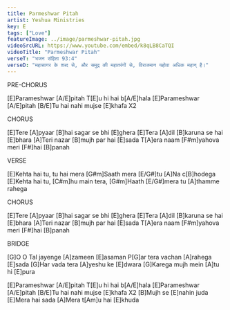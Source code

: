 ```yaml
---
title: Parmeshwar Pitah
artist: Yeshua Ministries
key: E
tags: ["Love"]
featureImage: ../image/parmeshwar-pitah.jpg
videoSrcURL: https://www.youtube.com/embed/k8qLB8CaTQI
videoTitle: "Parmeshwar Pitah"
verseT: "भजन संहिता 93:4"
verseD: "महासागर के शब्द से, और समुद्र की महातरंगों से, विराजमान यहोवा अधिक महान् है।"
---
```


PRE-CHORUS

[E]Parameshwar [A/E]pitah 
T[E]u hi hai b[A/E]hala
[E]Parameshwar [A/E]pitah
[B/E]Tu hai nahi mujse [E]khafa   X2


CHORUS

[E]Tere [A]pyaar [B]hai sagar se bhi [E]ghera
[E]Tera [A]dil [B]karuna se hai [E]bhara
[A]Teri nazar [B]mujh par hai [E]sada
T[A]era naam [F#m]yahova meri [F#]hai [B]panah


VERSE

[E]Kehta hai tu, tu hai mera
[G#m]Saath mera [E/G#]tu [A]Na c[B]hodega
[E]Kehta hai tu, [C#m]hu main tera,
[G#m]Haath [E/G#]mera tu [A]thamme rahega


CHORUS

[E]Tere [A]pyaar [B]hai sagar se bhi [E]ghera
[E]Tera [A]dil [B]karuna se hai [E]bhara
[A]Teri nazar [B]mujh par hai [E]sada
T[A]era naam [F#m]yahova meri [F#]hai [B]panah

BRIDGE

[G]O O Tal jayenge [A]zameen [E]asaman
P[G]ar tera vachan [A]rahega [E]sada
[G]Har vada tera [A]yeshu ke [E]dwara 
[G]Karega mujh mein [A]tu hi [E]pura

[E]Parameshwar [A/E]pitah 
T[E]u hi hai b[A/E]hala
[E]Parameshwar [A/E]pitah
[B/E]Tu hai nahi mujse [E]khafa   X2
[B]Mujh se [E]nahin juda
[E]Mera hai sada
[A]Mera t[Am]u hai [E]khuda